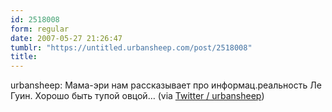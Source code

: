 ```yaml
---
id: 2518008
form: regular
date: 2007-05-27 21:26:47
tumblr: "https://untitled.urbansheep.com/post/2518008"
title:
---
```


<p>urbansheep: Мама-эри нам рассказывает про информац.реальность Ле Гуин. Хорошо быть тупой овцой&hellip; (via <a href="http://twitter.com/urbansheep/statuses/80631512">Twitter / urbansheep</a>)</p>

